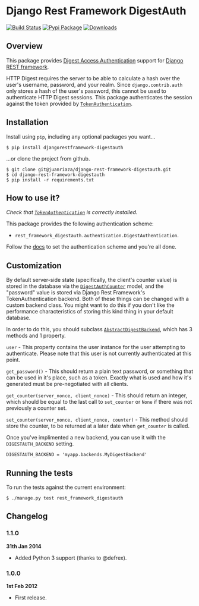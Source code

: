 # Django Rest Framework DigestAuth

[![Build Status](https://travis-ci.org/juanriaza/django-rest-framework-digestauth.png?branch=master)](https://travis-ci.org/juanriaza/django-rest-framework-digestauth)
[![Pypi Package](https://badge.fury.io/py/djangorestframework-digestauth.png)](http://badge.fury.io/py/djangorestframework-digestauth)
[![Downloads](https://pypip.in/d/djangorestframework-digestauth/badge.png)](https://crate.io/packages/djangorestframework-digestauth/)


## Overview

This package provides [Digest Access Authentication](http://pretty-rfc.herokuapp.com/RFC2617) support for [Django REST framework](http://django-rest-framework.org/).

HTTP Digest requires the server to be able to calculate a hash over the user's username, password, and your realm.
Since `django.contrib.auth` only stores a hash of the user's password, this cannot be used to authenticate HTTP Digest sessions. This package authenticates the session against the token provided by [`TokenAuthentication`](http://www.django-rest-framework.org/api-guide/authentication/#tokenauthentication).

## Installation

Install using `pip`, including any optional packages you want...

	$ pip install djangorestframework-digestauth

...or clone the project from github.

    $ git clone git@juanriaza/django-rest-framework-digestauth.git
    $ cd django-rest-framework-digestauth
    $ pip install -r requirements.txt

## How to use it?

*Check that [`TokenAuthentication`](http://www.django-rest-framework.org/api-guide/authentication/#tokenauthentication) is correctly installed.*

This package provides the following authentication scheme:

- `rest_framework_digestauth.authentication.DigestAuthentication`.

Follow the [docs](http://www.django-rest-framework.org/api-guide/authentication/#setting-the-authentication-scheme) to set the authentication scheme and you're all done.

## Customization

By default server-side state (specifically, the client's counter value) is
stored in the database via the [`DigestAuthCounter`](https://github.com/juanriaza/django-rest-framework-digestauth/blob/master/rest_framework_digestauth/models.py) model, and the "password"
value is stored via Django Rest Framework's TokenAuthentication backend. Both
of these things can be changed with a custom backend class. You might want to
do this if you don't like the performance characteristics of storing this kind
thing in your default database.

In order to do this, you should subclass
[`AbstractDigestBackend`](https://github.com/juanriaza/django-rest-framework-digestauth/blob/master/rest_framework_digestauth/backends.py), which has 3 methods and 1 property.

`user` - This property contains the user instance for the user attempting to authenticate. Please note that this user is not currently authenticated at this point.

`get_password()` - This should return a plain text password, or something that can be used in it's place, such as a token. Exactly what is used and how it's generated must be pre-negotiated with all clients.


`get_counter(server_nonce, client_nonce)` - This should return an integer, which should be equal to the last call to `set_counter` or `None` if there was not previously a counter set.


`set_counter(server_nonce, client_nonce, counter)` - This method should store the counter, to be returned at a later date when `get_counter` is called.

Once you've implimented a new backend, you can use it with the `DIGESTAUTH_BACKEND` setting.

    DIGESTAUTH_BACKEND = 'myapp.backends.MyDigestBackend'

## Running the tests
To run the tests against the current environment:

    $ ./manage.py test rest_framework_digestauth

## Changelog

### 1.1.0

**31th Jan 2014**

* Added Python 3 support (thanks to @defrex).

### 1.0.0

**1st Feb 2012**

* First release.
